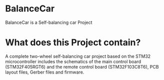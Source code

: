 # BalanceCar
BalanceCar is a Self-balancing car Project 
# What does this Project contain?
A complete two-wheel self-balancing car project based on the STM32 microcontroller includes the schematics of the main control board (STM32F405RGT6) and the remote control board (STM32F103C8T6), PCB layout files, Gerber files and firmware.